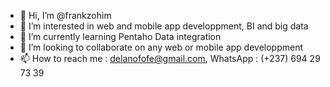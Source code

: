 - 👋 Hi, I’m @frankzohim
- 👀 I’m interested in web and mobile app developpment, BI and big data
- 🌱 I’m currently learning Pentaho Data integration
- 💞️ I’m looking to collaborate on any web or mobile app developpment
- 📫 How to reach me : delanofofe@gmail.com, WhatsApp : (+237) 694 29 73 39
<!---
frankzohim/frankzohim is a ✨ special ✨ repository because its `README.md` (this file) appears on your GitHub profile.
You can click the Preview link to take a look at your changes.
--->
